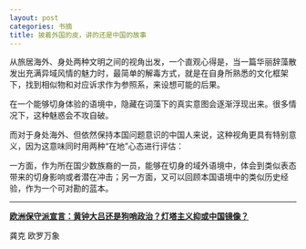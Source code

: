 ```yaml
---
layout: post
categories: 书摘
title: 披着外国的皮，讲的还是中国的故事
---
```


从旅居海外、身处两种文明之间的视角出发，一个直观心得是，当一篇华丽辞藻散发出充满异域风情的魅力时，最简单的解毒方式，就是在自身所熟悉的文化框架下，找到相似物和对应诉求作为参照系，来设想可能的后果。

在一个能够切身体验的语境中，隐藏在词藻下的真实意图会逐渐浮现出来。很多情况下，这种魅惑会不攻自破。

而对于身处海外、但依然保持本国问题意识的中国人来说，这种视角更具有特别意义，因为这意味同时用两种“在地”心态进行评估：

一方面，作为所在国少数族裔的一员，能够在切身的域外语境中，体会到类似表态带来的切身影响或者潜在冲击；另一方面，又可以回顾本国语境中的类似历史经验，作为一个可对勘的蓝本。

---

**[欧洲保守派宣言：黄钟大吕还是狗哨政治？灯塔主义抑或中国镜像？](https://mp.weixin.qq.com/s/1yUcg-XwBeJBbryx6A4l2A)**

龚克 欧罗万象
